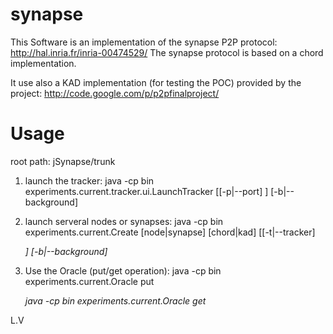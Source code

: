 synapse
=======

This Software is an implementation of the synapse P2P protocol: http://hal.inria.fr/inria-00474529/
The synapse protocol is based on a chord implementation.

It use also a KAD implementation (for testing the POC) provided by the project: http://code.google.com/p/p2pfinalproject/

Usage
=======

root path: jSynapse/trunk

1) launch the tracker:
java -cp bin experiments.current.tracker.ui.LaunchTracker [[-p|--port] <port>] [-b|--background]

2) launch serveral nodes or synapses:
java -cp bin experiments.current.Create [node|synapse] [chord|kad] <NetworkID> [[-t|--tracker] <address> <port>] [-b|--background]

3) Use the Oracle (put/get operation):
java -cp bin experiments.current.Oracle put <key> <value> <networkID> <address> <port>
java -cp bin experiments.current.Oracle get <key> <networkID> <address> <port>

L.V
